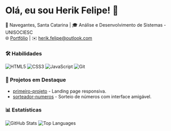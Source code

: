 # Olá, eu sou Herik Felipe! 👋  

📍 Navegantes, Santa Catarina | 🎓 Análise e Desenvolvimento de Sistemas - UNISOCIESC  
🌐 [Portfólio](#) | ✉️ herik.felipe@outlook.com  

### 🛠 Habilidades  
![HTML5](https://img.shields.io/badge/HTML5-E34F26?logo=html5&logoColor=white)
![CSS3](https://img.shields.io/badge/CSS3-1572B6?logo=css3&logoColor=white)
![JavaScript](https://img.shields.io/badge/JavaScript-F7DF1E?logo=javascript&logoColor=black)
![Git](https://img.shields.io/badge/Git-F05032?logo=git&logoColor=white)

### 📌 Projetos em Destaque  
- [primeiro-projeto](https://github.com/herikf/primeiro-projeto) - Landing page responsiva.  
- [sorteador-numeros](https://github.com/herikf/sorteador-numeros) - Sorteio de números com interface amigável.  

### 📊 Estatísticas  
![GitHub Stats](https://github-readme-stats.vercel.app/api?username=herikf&show_icons=true&theme=dracula&hide=issues)
![Top Languages](https://github-readme-stats.vercel.app/api/top-langs/?username=herikf&layout=compact&theme=dracula)
